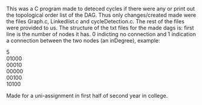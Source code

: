 This was a C program made to deteced cycles if there were any or print out the topological order list of the DAG. Thus only changes/created made were the files Graph.c, Linkedlist.c and cycleDetection.c.
The rest of the files were provided to us. The structure of the txt files for the made dags is: first line is the number of nodes it has. 0 indicting no connection and 1 indication a connection between the two nodes (an inDegree), example:

5 \
01000 \
00010 \
00000 \
00100 \
10100 



Made for a uni-assignment in first half of second year in college.
